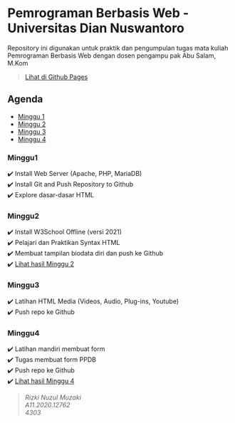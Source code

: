 # Pemrograman Berbasis Web - Universitas Dian Nuswantoro

Repository ini digunakan untuk praktik dan pengumpulan tugas mata kuliah Pemrograman Berbasis Web dengan dosen pengampu pak Abu Salam, M.Kom

> [Lihat di Github Pages](https://rizki-nm.github.io/pem-web2021)

## Agenda

- [Minggu 1](#minggu1)
- [Minggu 2](#minggu2)
- [Minggu 3](#minggu3)
- [Minggu 4](#minggu4)

### Minggu1
:heavy_check_mark: Install Web Server (Apache, PHP, MariaDB)\
:heavy_check_mark: Install Git and Push Repository to Github\
:heavy_check_mark: Explore dasar-dasar HTML

### Minggu2
:heavy_check_mark: Install W3School Offline (versi 2021)\
:heavy_check_mark: Pelajari dan Praktikan Syntax HTML\
:heavy_check_mark: Membuat tampilan biodata diri dan push ke Github\
:heavy_check_mark: [Lihat hasil Minggu 2](https://rizki-nm.github.io/pem-web2021/minggu2/biodata-diri)

### Minggu3
:heavy_check_mark: Latihan HTML Media (Videos, Audio, Plug-ins, Youtube)\
:heavy_check_mark: Push repo ke Github

### Minggu4
:heavy_check_mark: Latihan mandiri membuat form\
:heavy_check_mark: Tugas membuat form PPDB\
:heavy_check_mark: Push repo ke Github\
:heavy_check_mark: [Lihat hasil Minggu 4](https://rizki-nm.github.io/pem-web2021/minggu4/tugas)

> *Rizki Nuzul Muzaki\
A11.2020.12762\
4303*
